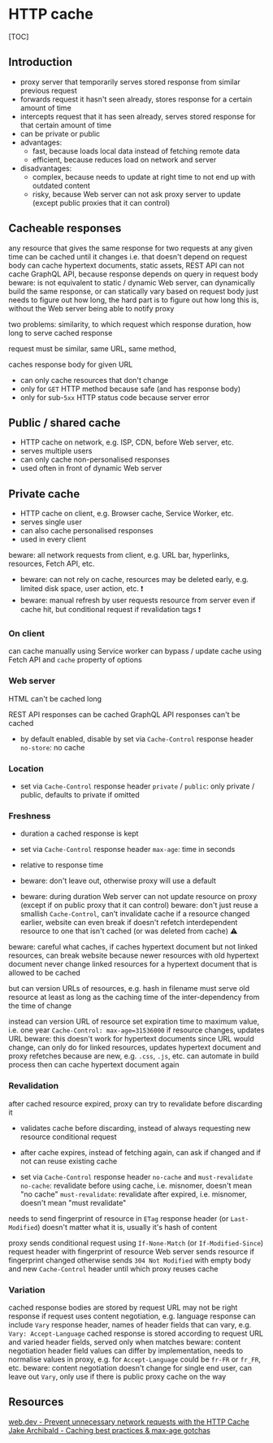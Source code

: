 # HTTP cache

[TOC]


<!-- ToDo: finish -->

## Introduction

- proxy server that temporarily serves stored response from similar previous request
- forwards request it hasn't seen already, stores response for a certain amount of time
- intercepts request that it has seen already, serves stored response for that certain amount of time
- can be private or public
- advantages:
  - fast, because loads local data instead of fetching remote data
  - efficient, because reduces load on network and server
- disadvantages:
  - complex, because needs to update at right time to not end up with outdated content
  - risky, because Web server can not ask proxy server to update (except public proxies that it can control)



## Cacheable responses

any resource that gives the same response for two requests at any given time can be cached until it changes
  i.e. that doesn't depend on request body
  can cache hypertext documents, static assets, REST API
  can not cache GraphQL API, because response depends on query in request body
beware: is not equivalent to static / dynamic Web server, can dynamically build the same response, or can statically vary based on request body
just needs to figure out how long, the hard part is to figure out how long this is, without the Web server being able to notify proxy

two problems:
similarity, to which request which response
duration, how long to serve cached response

request must be similar, same URL, same method, 

caches response body for given URL
- can only cache resources that don't change
- only for `GET` HTTP method because safe (and has response body)
- only for sub-`5xx` HTTP status code because server error


## Public / shared cache

- HTTP cache on network, e.g. ISP, CDN, before Web server, etc.
- serves multiple users
- can only cache non-personalised responses
- used often in front of dynamic Web server



## Private cache

- HTTP cache on client, e.g. Browser cache, Service Worker, etc.
- serves single user
- can also cache personalised responses
- used in every client

beware: all network requests from client, e.g. URL bar, hyperlinks, resources, Fetch API, etc.

- beware: can not rely on cache, resources may be deleted early, e.g. limited disk space, user action, etc. ❗️
- beware: manual refresh by user requests resource from server even if cache hit, but conditional request if revalidation tags ❗️

### On client

can cache manually using Service worker
can bypass / update cache using Fetch API and `cache` property of options






### Web server

HTML can't be cached long

REST API responses can be cached
GraphQL API responses can't be cached

- by default enabled, disable by set via `Cache-Control` response header
  `no-store`: no cache

### Location

- set via `Cache-Control` response header
  `private` / `public`: only private / public, defaults to private if omitted

### Freshness

- duration a cached response is kept
- set via `Cache-Control` response header
  `max-age`: time in seconds
- relative to response time
- beware: don't leave out, otherwise proxy will use a default

- beware: during duration Web server can not update resource on proxy (except if on public proxy that it can control)
beware: don't just reuse a smallish `Cache-Control`, can't invalidate cache if a resource changed earlier, website can even break if doesn't refetch interdependent resource to one that isn't cached (or was deleted from cache) ⚠️

<!-- todo: update hypertext document + linked resource ==> two inder-dependent resources (e.g. hypertext document and CSS) -->

beware: careful what caches, if caches hypertext document but not linked resources, can break website because newer resources with old hypertext document
never change linked resources for a hypertext document that is allowed to be cached

but can version URLs of resources, e.g. hash in filename
must serve old resource at least as long as the caching time of the inter-dependency from the time of change

instead can version URL of resource
set expiration time to maximum value, i.e. one year `Cache-Control: max-age=31536000`
if resource changes, updates URL
beware: this doesn't work for hypertext documents since URL would change, can only do for linked resources, updates hypertext document and proxy refetches because are new, e.g. `.css`, `.js`, etc.
can automate in build process
then can cache hypertext document again

### Revalidation

after cached resource expired, proxy can try to revalidate before discarding it
- validates cache before discarding, instead of always requesting new resource
conditional request
- after cache expires, instead of fetching again, can ask if changed and if not can reuse existing cache

- set via `Cache-Control` response header `no-cache` and `must-revalidate`
  `no-cache`: revalidate before using cache, i.e. misnomer, doesn't mean "no cache"
  `must-revalidate`: revalidate after expired, i.e. misnomer, doesn't mean "must revalidate"

needs to send fingerprint of resource in `ETag` response header (or `Last-Modified`)
doesn't matter what it is, usually it's hash of content

proxy sends conditional request using `If-None-Match` (or `If-Modified-Since`) request header with fingerprint of resource
Web server sends resource if fingerprint changed
otherwise sends `304 Not Modified` with empty body and new `Cache-Control` header until which proxy reuses cache

### Variation

cached response bodies are stored by request URL
  may not be right response if request uses content negotiation, e.g. language
  response can include `Vary` response header, names of header fields that can vary, e.g. `Vary: Accept-Language`
  cached response is stored according to request URL and varied header fields, served only when matches
  beware: content negotiation header field values can differ by implementation, needs to normalise values in proxy, e.g. for `Accept-Language` could be `fr-FR` or `fr_FR`, etc.
beware: content negotiation doesn't change for single end user, can leave out `Vary`, only use if there is public proxy cache on the way



## Resources

[web.dev - Prevent unnecessary network requests with the HTTP Cache](https://web.dev/http-cache/)
[Jake Archibald - Caching best practices & max-age gotchas](https://jakearchibald.com/2016/caching-best-practices/)